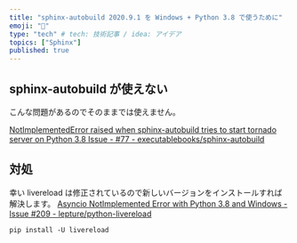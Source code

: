 ```yaml
---
title: "sphinx-autobuild 2020.9.1 を Windows + Python 3.8 で使うために"
emoji: "🌟"
type: "tech" # tech: 技術記事 / idea: アイデア
topics: ["Sphinx"]
published: true
---
```


## sphinx-autobuild が使えない

こんな問題があるのでそのままでは使えません。

[NotImplementedError raised when sphinx-autobuild tries to start tornado server on Python 3.8 Issue - #77 - executablebooks/sphinx-autobuild](https://github.com/executablebooks/sphinx-autobuild/issues/77)

## 対処
 
 幸い livereload は修正されているので新しいバージョンをインストールすれば解決します。
  [Asyncio NotImplemented Error with Python 3.8 and Windows - Issue #209 - lepture/python-livereload](https://github.com/lepture/python-livereload/issues/209)

 ```
 pip install -U livereload
 ```

